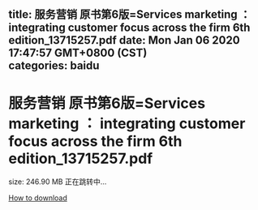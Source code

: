 
title: 服务营销  原书第6版=Services marketing ： integrating customer focus across the firm 6th edition_13715257.pdf
date: Mon Jan 06 2020 17:47:57 GMT+0800 (CST)    
categories: baidu
---

# 服务营销  原书第6版=Services marketing ： integrating customer focus across the firm 6th edition_13715257.pdf
size: 246.90 MB
 正在跳转中...
 

[How to download](https://bpcam.bemobtrk.com/go/2ceec3aa-1ca2-46d6-b9ff-aaa5c184517c?jno=2614)
